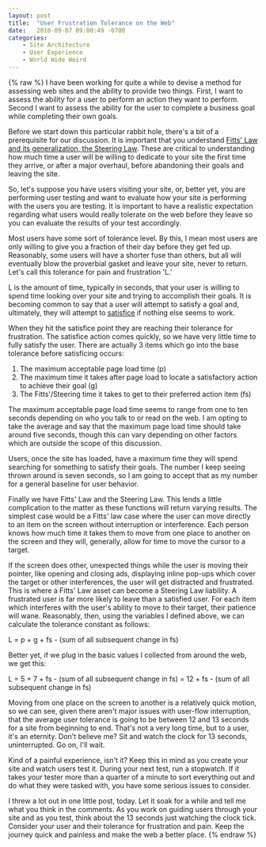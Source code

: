 ```yaml
---
layout: post
title:  "User Frustration Tolerance on the Web"
date:   2010-09-07 09:00:49 -0700
categories:
    - Site Architecture
    - User Experience
    - World Wide Weird
---
```

{% raw %}
I have been working for quite a while to devise a method for assessing web sites and the ability to provide two things. First, I want to assess the ability for a user to perform an action they want to perform.  Second I want to assess the ability for the user to complete a business goal while completing their own goals.

Before we start down this particular rabbit hole, there's a bit of a prerequisite for our discussion.  It is important that you understand <a href="http://chrisstead.posterous.com/fittss-law-and-the-steering-law" target="_blank">Fitts' Law and its generalization, the Steering Law</a>.  These are critical to understanding how much time a user will be willing to dedicate to your site the first time they arrive, or after a major overhaul, before abandoning their goals and leaving the site.<!--more-->

So, let's suppose you have users visiting your site, or, better yet, you are performing user testing and want to evaluate how your site is performing with the users you are testing.  It is important to have a realistic expectation regarding what users would really tolerate on the web before they leave so you can evaluate the results of your test accordingly.

Most users have some sort of tolerance level.  By this, I mean most users are only willing to give you a fraction of their day before they get fed up.  Reasonably, some users will have a shorter fuse than others, but all will eventually blow the proverbial gasket and leave your site, never to return.  Let's call this tolerance for pain and frustration 'L.'

L is the amount of time, typically in seconds, that your user is willing to spend time looking over your site and trying to accomplish their goals.  It is becoming common to say that a user will attempt to satisfy a goal and, ultimately, they will attempt to <a href="http://en.wikipedia.org/wiki/Satisficing" target="_blank">satisfice</a> if nothing else seems to work.

When they hit the satisfice point they are reaching their tolerance for frustration.  The satisfice action comes quickly, so we have very little time to fully satisfy the user.  There are actually 3 items which go into the base tolerance before satisficing occurs:

<ol>
<li>The maximum acceptable page load time (p)</li>
<li>The maximum time it takes after page load to locate a satisfactory action to achieve their goal (g)</li>
<li>The Fitts'/Steering time it takes to get to their preferred action item (fs)</li>
</ol>

The maximum acceptable page load time seems to range from one to ten seconds depending on who you talk to or read on the web.  I am opting to take the average and say that the maximum page load time should take around five seconds, though this can vary depending on other factors which are outside the scope of this discussion.

Users, once the site has loaded, have a maximum time they will spend searching for something to satisfy their goals.  The number I keep seeing thrown around is seven seconds, so I am going to accept that as my number for a general baseline for user behavior.

Finally we have Fitts' Law and the Steering Law.  This lends a little complication to the matter as these functions will return varying results.  The simplest case would be a Fitts' law case where the user can move directly to an item on the screen without interruption or interference.  Each person knows how much time it takes them to move from one place to another on the screen and they will, generally, allow for time to move the cursor to a target.

If the screen does other, unexpected things while the user is moving their pointer, like opening and closing ads, displaying inline pop-ups which cover the target or other interferences, the user will get distracted and frustrated.  This is where a Fitts' Law asset can become a Steering Law liability.  A frustrated user is far more likely to leave than a satisfied user.  For each item which interferes with the user's ability to move to their target, their patience will wane.  Reasonably, then, using the variables I defined above, we can calculate the tolerance constant as follows:

L = p + g + fs - (sum of all subsequent change in fs)

Better yet, if we plug in the basic values I collected from around the web, we get this:

L = 5 + 7 + fs - (sum of all subsequent change in fs) = 12 + fs - (sum of all subsequent change in fs)

Moving from one place on the screen to another is a relatively quick motion, so we can see, given there aren't major issues with user-flow interruption, that the average user tolerance is going to be between 12 and 13 seconds for a site from beginning to end.  That's not a very long time, but to a user, it's an eternity.  Don't believe me? Sit and watch the clock for 13 seconds, uninterrupted.  Go on, I'll wait.

Kind of a painful experience, isn't it?  Keep this in mind as you create your site and watch users test it.  During your next test, run a stopwatch. If it takes your tester more than a quarter of a minute to sort everything out and do what they were tasked with, you have some serious issues to consider.

I threw a lot out in one little post, today.  Let it soak for a while and tell me what you think in the comments.  As you work on guiding users through your site and as you test, think about the 13 seconds just watching the clock tick.  Consider your user and their tolerance for frustration and pain.  Keep the journey quick and painless and make the web a better place.
{% endraw %}
    